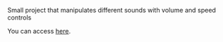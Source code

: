 Small project that manipulates different sounds with volume and speed controls

You can access [here](https://sound-control.vercel.app/).
